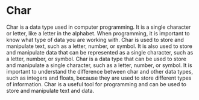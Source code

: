 # Char

Char is a data type used in computer programming. It is a single character or letter, like a letter in the alphabet. When programming, it is important to know what type of data you are working with. Char is used to store and manipulate text, such as a letter, number, or symbol. It is also used to store and manipulate data that can be represented as a single character, such as a letter, number, or symbol. Char is a data type that can be used to store and manipulate a single character, such as a letter, number, or symbol. It is important to understand the difference between char and other data types, such as integers and floats, because they are used to store different types of information. Char is a useful tool for programming and can be used to store and manipulate text and data.
